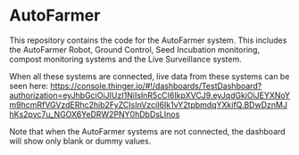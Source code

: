# AutoFarmer
This repository contains the code for the AutoFarmer system. This includes the AutoFarmer Robot, Ground Control, Seed Incubation monitoring, compost monitoring systems and the Live Surveillance system.

When all these systems are connected, live data from these systems can be seen here: https://console.thinger.io/#!/dashboards/TestDashboard?authorization=eyJhbGciOiJIUzI1NiIsInR5cCI6IkpXVCJ9.eyJqdGkiOiJEYXNoYm9hcmRfVGVzdERhc2hib2FyZCIsInVzciI6Ik1vY2tpbmdqYXkifQ.BDwDznMJhKs2pvc7u_NGOX6YeDRW2PNY0hDbDsLInos

Note that when the AutoFarmer systems are not connected, the dashboard will show only blank or dummy values.
